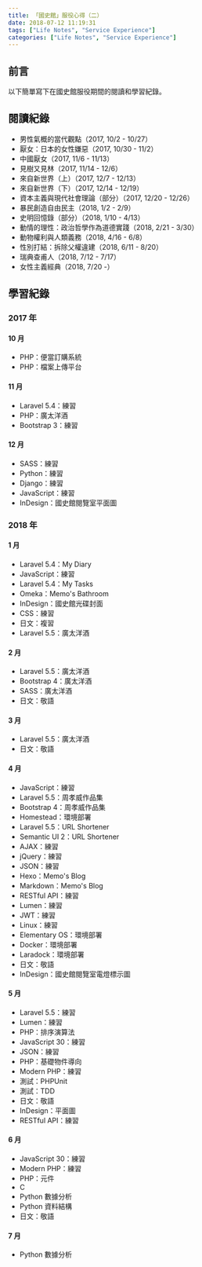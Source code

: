 ```yaml
---
title: 「國史館」服役心得（二）
date: 2018-07-12 11:19:31
tags: ["Life Notes", "Service Experience"]
categories: ["Life Notes", "Service Experience"]
---
```


## 前言

以下簡單寫下在國史館服役期間的閱讀和學習紀錄。

## 閱讀紀錄

- 男性氣概的當代觀點（2017, 10/2 - 10/27）
- 厭女：日本的女性嫌惡（2017, 10/30 - 11/2）
- 中國厭女（2017, 11/6 - 11/13）
- 見樹又見林（2017, 11/14 - 12/6）
- 來自新世界（上）（2017, 12/7 - 12/13）
- 來自新世界（下）（2017, 12/14 - 12/19）
- 資本主義與現代社會理論（部分）（2017, 12/20 - 12/26）
- 暴民創造自由民主（2018, 1/2 - 2/9）
- 史明回憶錄（部分）（2018, 1/10 - 4/13）
- 動情的理性：政治哲學作為道德實踐（2018, 2/21 - 3/30）
- 動物權利與人類義務（2018, 4/16 - 6/8）
- 性別打結：拆除父權違建（2018, 6/11 - 8/20）
- 瑞典查甫人（2018, 7/12 - 7/17）
- 女性主義經典（2018, 7/20 -）

## 學習紀錄

### 2017 年

#### 10 月

- PHP：便當訂購系統
- PHP：檔案上傳平台

#### 11 月

- Laravel 5.4：練習
- PHP：廣太洋酒
- Bootstrap 3：練習

#### 12 月

- SASS：練習
- Python：練習
- Django：練習
- JavaScript：練習
- InDesign：國史館閱覽室平面圖

### 2018 年

#### 1 月

- Laravel 5.4：My Diary
- JavaScript：練習
- Laravel 5.4：My Tasks
- Omeka：Memo's Bathroom
- InDesign：國史館光碟封面
- CSS：練習
- 日文：複習
- Laravel 5.5：廣太洋酒

#### 2 月

- Laravel 5.5：廣太洋酒
- Bootstrap 4：廣太洋酒
- SASS：廣太洋酒
- 日文：敬語

#### 3 月

- Laravel 5.5：廣太洋酒
- 日文：敬語

#### 4 月

- JavaScript：練習
- Laravel 5.5：周孝威作品集
- Bootstrap 4：周孝威作品集
- Homestead：環境部署
- Laravel 5.5：URL Shortener
- Semantic UI 2：URL Shortener
- AJAX：練習
- jQuery：練習
- JSON：練習
- Hexo：Memo's Blog
- Markdown：Memo's Blog
- RESTful API：練習
- Lumen：練習
- JWT：練習
- Linux：練習
- Elementary OS：環境部署
- Docker：環境部署
- Laradock：環境部署
- 日文：敬語
- InDesign：國史館閱覽室電燈標示圖

#### 5 月

- Laravel 5.5：練習
- Lumen：練習
- PHP：排序演算法
- JavaScript 30：練習
- JSON：練習
- PHP：基礎物件導向
- Modern PHP：練習
- 測試：PHPUnit
- 測試：TDD
- 日文：敬語
- InDesign：平面圖
- RESTful API：練習

#### 6 月

- JavaScript 30：練習
- Modern PHP：練習
- PHP：元件
- C
- Python 數據分析
- Python 資料結構
- 日文：敬語

#### 7 月

- Python 數據分析
